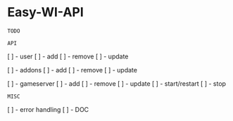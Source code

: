 # Easy-WI-API

`TODO`

  ``API`` 

   [ ] - user
      [ ] - add
      [ ] - remove
      [ ] - update

   [ ] - addons
      [ ] - add
      [ ] - remove
      [ ] - update

   [ ] - gameserver
      [ ] - add
      [ ] - remove
      [ ] - update
      [ ] - start/restart
      [ ] - stop

  ``MISC`` 

   [ ] - error handling
   [ ] - DOC

